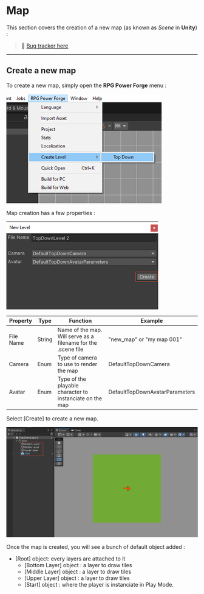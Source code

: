 # Map

This section covers the creation of a new map (as known as *Scene* in **Unity**) :

> 🐞 [Bug tracker here](https://trello.com/b/PIzgsYov/rpg-power-forge-road-map)

---
## Create a new map

To create a new map, simply open the **RPG Power Forge** menu :

![create_map.png](./../media/map/create_map.png)

Map creation has a few properties :

![create_map_settings.png](./../media/map/create_map_settings.png)


Property|Type|Function|Example
--------|--------|--------|--------
File Name|String|Name of the map. Will serve as a filename for the .scene file| "new_map" or "my map 001"
Camera|Enum|    Type of camera to use to render the map    |DefaultTopDownCamera
Avatar|Enum|    Type of the playable character to instanciate on the map    |DefaultTopDownAvatarParameters

Select [Create] to create a new map.

![create_map_layers.png](./../media/map/create_map_layers.png)

 Once the map is created, you will see a bunch of default object added :
* [Root] object: every layers are attached to it
    * [Bottom Layer] object : a layer to draw tiles
    * [Middle Layer] object : a layer to draw tiles
    * [Upper Layer] object : a layer to draw tiles
    * [Start] object : where the player is instanciate in Play Mode.